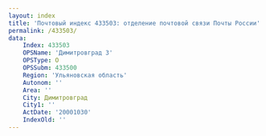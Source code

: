 ```yaml
---
layout: index
title: 'Почтовый индекс 433503: отделение почтовой связи Почты России'
permalink: /433503/
data:
    Index: 433503
    OPSName: 'Димитровград 3'
    OPSType: О
    OPSSubm: 433500
    Region: 'Ульяновская область'
    Autonom: ''
    Area: ''
    City: Димитровград
    City1: ''
    ActDate: '20001030'
    IndexOld: ''
---
```

